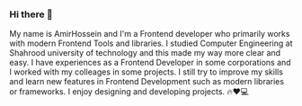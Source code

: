 ### Hi there 👋
My name is AmirHossein and I'm a Frontend developer who primarily works with modern Frontend Tools and libraries.
I studied Computer Engineering at Shahrood university of technology and this made my way more clear and easy.
I have experiences as a Frontend Developer in some corporations and I worked with my colleages in some projects.
I still try to improve my skills and learn new features in Frontend Development such as modern libraries or frameworks.
I enjoy designing and developing projects.
🔥❤️💻
<!--
**AmirHekmat79/AmirHekmat79** is a ✨ _special_ ✨ repository because its `README.md` (this file) appears on your GitHub profile.

Here are some ideas to get you started:

- 🔭 I’m currently working on ...
- 🌱 I’m currently learning ...
- 👯 I’m looking to collaborate on ...
- 🤔 I’m looking for help with ...
- 💬 Ask me about ...
- 📫 How to reach me: ...
- 😄 Pronouns: ...
- ⚡ Fun fact: ...
-->
